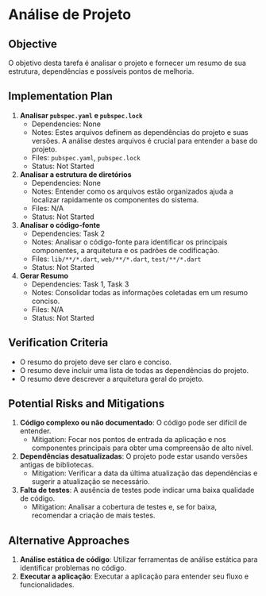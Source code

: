 # Análise de Projeto

## Objective
O objetivo desta tarefa é analisar o projeto e fornecer um resumo de sua estrutura, dependências e possíveis pontos de melhoria.

## Implementation Plan
1. **Analisar `pubspec.yaml` e `pubspec.lock`**
   - Dependencies: None
   - Notes: Estes arquivos definem as dependências do projeto e suas versões. A análise destes arquivos é crucial para entender a base do projeto.
   - Files: `pubspec.yaml`, `pubspec.lock`
   - Status: Not Started
2. **Analisar a estrutura de diretórios**
   - Dependencies: None
   - Notes: Entender como os arquivos estão organizados ajuda a localizar rapidamente os componentes do sistema.
   - Files: N/A
   - Status: Not Started
3. **Analisar o código-fonte**
   - Dependencies: Task 2
   - Notes: Analisar o código-fonte para identificar os principais componentes, a arquitetura e os padrões de codificação.
   - Files: `lib/**/*.dart`, `web/**/*.dart`, `test/**/*.dart`
   - Status: Not Started
4. **Gerar Resumo**
   - Dependencies: Task 1, Task 3
   - Notes: Consolidar todas as informações coletadas em um resumo conciso.
   - Files: N/A
   - Status: Not Started

## Verification Criteria
- O resumo do projeto deve ser claro e conciso.
- O resumo deve incluir uma lista de todas as dependências do projeto.
- O resumo deve descrever a arquitetura geral do projeto.

## Potential Risks and Mitigations
1. **Código complexo ou não documentado**: O código pode ser difícil de entender.
   - Mitigation: Focar nos pontos de entrada da aplicação e nos componentes principais para obter uma compreensão de alto nível.
2. **Dependências desatualizadas**: O projeto pode estar usando versões antigas de bibliotecas.
   - Mitigation: Verificar a data da última atualização das dependências e sugerir a atualização se necessário.
3. **Falta de testes**: A ausência de testes pode indicar uma baixa qualidade de código.
   - Mitigation: Analisar a cobertura de testes e, se for baixa, recomendar a criação de mais testes.

## Alternative Approaches
1. **Análise estática de código**: Utilizar ferramentas de análise estática para identificar problemas no código.
2. **Executar a aplicação**: Executar a aplicação para entender seu fluxo e funcionalidades.
